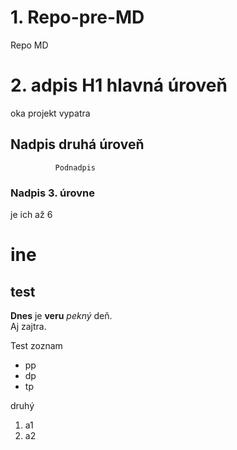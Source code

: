 # 1. Repo-pre-MD

Repo  MD

# 2. adpis H1 hlavná úroveň
  oka projekt vypatra
## Nadpis druhá úroveň
              Podnadpis

###  Nadpis 3. úrovne
  je ich až 6

ine
===

test
-----

**Dnes** je **veru** _pekný_ deň.  
Aj zajtra.

Test zoznam
- pp
- dp
- tp

druhý
1. a1
3. a2





